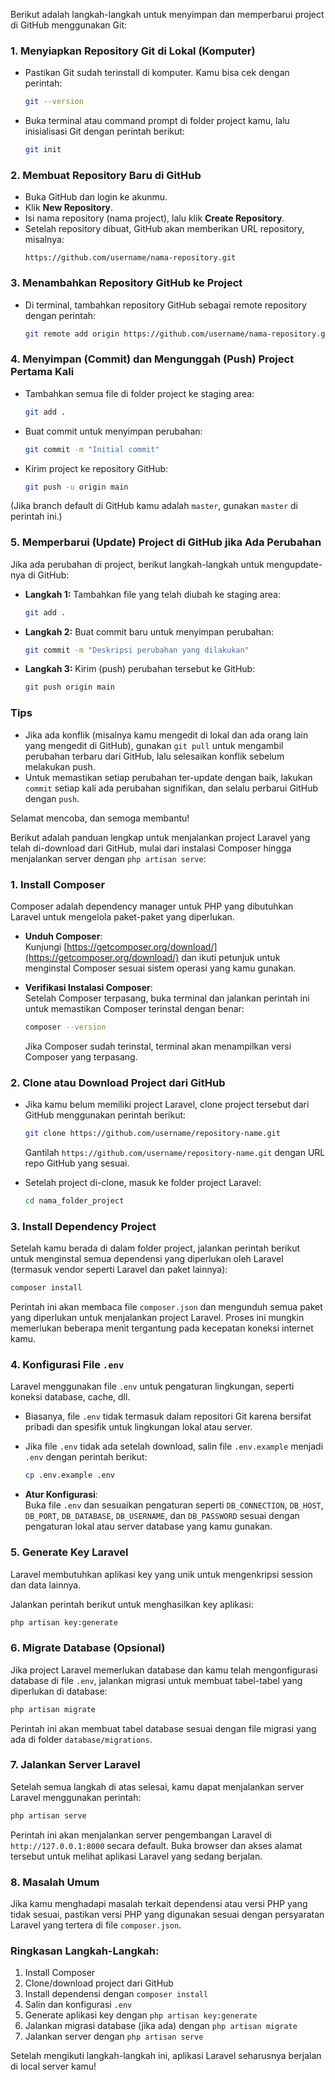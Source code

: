 Berikut adalah langkah-langkah untuk menyimpan dan memperbarui project di GitHub menggunakan Git:

### 1. **Menyiapkan Repository Git di Lokal (Komputer)**
   - Pastikan Git sudah terinstall di komputer. Kamu bisa cek dengan perintah:
     ```bash
     git --version
     ```
   - Buka terminal atau command prompt di folder project kamu, lalu inisialisasi Git dengan perintah berikut:
     ```bash
     git init
     ```

### 2. **Membuat Repository Baru di GitHub**
   - Buka GitHub dan login ke akunmu.
   - Klik **New Repository**.
   - Isi nama repository (nama project), lalu klik **Create Repository**.
   - Setelah repository dibuat, GitHub akan memberikan URL repository, misalnya:
     ```
     https://github.com/username/nama-repository.git
     ```

### 3. **Menambahkan Repository GitHub ke Project**
   - Di terminal, tambahkan repository GitHub sebagai remote repository dengan perintah:
     ```bash
     git remote add origin https://github.com/username/nama-repository.git
     ```

### 4. **Menyimpan (Commit) dan Mengunggah (Push) Project Pertama Kali**
   - Tambahkan semua file di folder project ke staging area:
     ```bash
     git add .
     ```
   - Buat commit untuk menyimpan perubahan:
     ```bash
     git commit -m "Initial commit"
     ```
   - Kirim project ke repository GitHub:
     ```bash
     git push -u origin main
     ```
   (Jika branch default di GitHub kamu adalah `master`, gunakan `master` di perintah ini.)

### 5. **Memperbarui (Update) Project di GitHub jika Ada Perubahan**
   Jika ada perubahan di project, berikut langkah-langkah untuk mengupdate-nya di GitHub:

   - **Langkah 1:** Tambahkan file yang telah diubah ke staging area:
     ```bash
     git add .
     ```
   - **Langkah 2:** Buat commit baru untuk menyimpan perubahan:
     ```bash
     git commit -m "Deskripsi perubahan yang dilakukan"
     ```
   - **Langkah 3:** Kirim (push) perubahan tersebut ke GitHub:
     ```bash
     git push origin main
     ```

### Tips
- Jika ada konflik (misalnya kamu mengedit di lokal dan ada orang lain yang mengedit di GitHub), gunakan `git pull` untuk mengambil perubahan terbaru dari GitHub, lalu selesaikan konflik sebelum melakukan push.
- Untuk memastikan setiap perubahan ter-update dengan baik, lakukan `commit` setiap kali ada perubahan signifikan, dan selalu perbarui GitHub dengan `push`.

Selamat mencoba, dan semoga membantu!











Berikut adalah panduan lengkap untuk menjalankan project Laravel yang telah di-download dari GitHub, mulai dari instalasi Composer hingga menjalankan server dengan `php artisan serve`:

### 1. **Install Composer**
   Composer adalah dependency manager untuk PHP yang dibutuhkan Laravel untuk mengelola paket-paket yang diperlukan.

   - **Unduh Composer**:  
     Kunjungi [https://getcomposer.org/download/](https://getcomposer.org/download/) dan ikuti petunjuk untuk menginstal Composer sesuai sistem operasi yang kamu gunakan.
   
   - **Verifikasi Instalasi Composer**:  
     Setelah Composer terpasang, buka terminal dan jalankan perintah ini untuk memastikan Composer terinstal dengan benar:
     ```bash
     composer --version
     ```
     Jika Composer sudah terinstal, terminal akan menampilkan versi Composer yang terpasang.

### 2. **Clone atau Download Project dari GitHub**
   - Jika kamu belum memiliki project Laravel, clone project tersebut dari GitHub menggunakan perintah berikut:
     ```bash
     git clone https://github.com/username/repository-name.git
     ```
     Gantilah `https://github.com/username/repository-name.git` dengan URL repo GitHub yang sesuai.

   - Setelah project di-clone, masuk ke folder project Laravel:
     ```bash
     cd nama_folder_project
     ```

### 3. **Install Dependency Project**
   Setelah kamu berada di dalam folder project, jalankan perintah berikut untuk menginstal semua dependensi yang diperlukan oleh Laravel (termasuk vendor seperti Laravel dan paket lainnya):
   ```bash
   composer install
   ```

   Perintah ini akan membaca file `composer.json` dan mengunduh semua paket yang diperlukan untuk menjalankan project Laravel. Proses ini mungkin memerlukan beberapa menit tergantung pada kecepatan koneksi internet kamu.

### 4. **Konfigurasi File `.env`**
   Laravel menggunakan file `.env` untuk pengaturan lingkungan, seperti koneksi database, cache, dll.

   - Biasanya, file `.env` tidak termasuk dalam repositori Git karena bersifat pribadi dan spesifik untuk lingkungan lokal atau server.
   - Jika file `.env` tidak ada setelah download, salin file `.env.example` menjadi `.env` dengan perintah berikut:
     ```bash
     cp .env.example .env
     ```
   
   - **Atur Konfigurasi**:  
     Buka file `.env` dan sesuaikan pengaturan seperti `DB_CONNECTION`, `DB_HOST`, `DB_PORT`, `DB_DATABASE`, `DB_USERNAME`, dan `DB_PASSWORD` sesuai dengan pengaturan lokal atau server database yang kamu gunakan.

### 5. **Generate Key Laravel**
   Laravel membutuhkan aplikasi key yang unik untuk mengenkripsi session dan data lainnya.

   Jalankan perintah berikut untuk menghasilkan key aplikasi:
   ```bash
   php artisan key:generate
   ```

### 6. **Migrate Database (Opsional)**
   Jika project Laravel memerlukan database dan kamu telah mengonfigurasi database di file `.env`, jalankan migrasi untuk membuat tabel-tabel yang diperlukan di database:
   ```bash
   php artisan migrate
   ```

   Perintah ini akan membuat tabel database sesuai dengan file migrasi yang ada di folder `database/migrations`.

### 7. **Jalankan Server Laravel**
   Setelah semua langkah di atas selesai, kamu dapat menjalankan server Laravel menggunakan perintah:
   ```bash
   php artisan serve
   ```

   Perintah ini akan menjalankan server pengembangan Laravel di `http://127.0.0.1:8000` secara default. Buka browser dan akses alamat tersebut untuk melihat aplikasi Laravel yang sedang berjalan.

### 8. **Masalah Umum**
   Jika kamu menghadapi masalah terkait dependensi atau versi PHP yang tidak sesuai, pastikan versi PHP yang digunakan sesuai dengan persyaratan Laravel yang tertera di file `composer.json`.

### Ringkasan Langkah-Langkah:
1. Install Composer
2. Clone/download project dari GitHub
3. Install dependensi dengan `composer install`
4. Salin dan konfigurasi `.env`
5. Generate aplikasi key dengan `php artisan key:generate`
6. Jalankan migrasi database (jika ada) dengan `php artisan migrate`
7. Jalankan server dengan `php artisan serve`

Setelah mengikuti langkah-langkah ini, aplikasi Laravel seharusnya berjalan di local server kamu!
